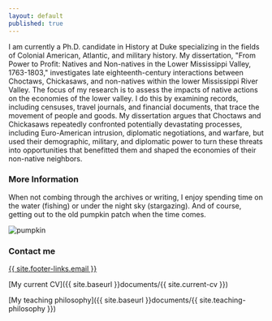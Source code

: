 ```yaml
---
layout: default
published: true
---
```


I am currently a Ph.D. candidate in History at Duke specializing in the fields of Colonial American, Atlantic, and military history. My dissertation, "From Power to Profit: Natives and Non-natives in the Lower Mississippi Valley, 1763-1803," investigates late eighteenth-century interactions between Choctaws, Chickasaws, and non-natives within the lower Mississippi River Valley. The focus of my research is to assess the impacts of native actions on the economies of the lower valley. I do this by examining records, including censuses, travel journals, and financial documents, that trace the movement of people and goods. My dissertation argues that Choctaws and Chickasaws repeatedly confronted potentially devastating processes, including Euro-American intrusion, diplomatic negotiations, and warfare, but used their demographic, military, and diplomatic power to turn these threats into opportunities that benefitted them and shaped the economies of their non-native neighbors.

### More Information

When not combing through the archives or writing, I enjoy spending time on the water (fishing) or under the night sky (stargazing). And of course, getting out to the old pumpkin patch when the time comes.

![pumpkin](/documents/pumpkin.jpg)



### Contact me

[{{ site.footer-links.email }}](mailto:site.footer-links.email)

[My current CV]({{ site.baseurl }}documents/{{ site.current-cv }})

[My teaching philosophy]({{ site.baseurl }}documents/{{ site.teaching-philosophy }})
